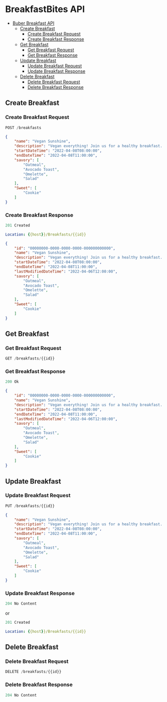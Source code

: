 # BreakfastBites API

- [Buber Breakfast API](#buber-breakfast-api)
  - [Create Breakfast](#create-breakfast)
    - [Create Breakfast Request](#create-breakfast-request)
    - [Create Breakfast Response](#create-breakfast-response)
  - [Get Breakfast](#get-breakfast)
    - [Get Breakfast Request](#get-breakfast-request)
    - [Get Breakfast Response](#get-breakfast-response)
  - [Update Breakfast](#update-breakfast)
    - [Update Breakfast Request](#update-breakfast-request)
    - [Update Breakfast Response](#update-breakfast-response)
  - [Delete Breakfast](#delete-breakfast)
    - [Delete Breakfast Request](#delete-breakfast-request)
    - [Delete Breakfast Response](#delete-breakfast-response)

## Create Breakfast

### Create Breakfast Request

```js
POST /breakfasts
```

```json
{
    "name": "Vegan Sunshine",
    "description": "Vegan everything! Join us for a healthy breakfast..",
    "startDateTime": "2022-04-08T08:00:00",
    "endDateTime": "2022-04-08T11:00:00",
    "savory": [
        "Oatmeal",
        "Avocado Toast",
        "Omelette",
        "Salad"
    ],
    "Sweet": [
        "Cookie"
    ]
}
```

### Create Breakfast Response

```js
201 Created
```

```yml
Location: {{host}}/Breakfasts/{{id}}
```

```json
{
    "id": "00000000-0000-0000-0000-000000000000",
    "name": "Vegan Sunshine",
    "description": "Vegan everything! Join us for a healthy breakfast..",
    "startDateTime": "2022-04-08T08:00:00",
    "endDateTime": "2022-04-08T11:00:00",
    "lastModifiedDateTime": "2022-04-06T12:00:00",
    "savory": [
        "Oatmeal",
        "Avocado Toast",
        "Omelette",
        "Salad"
    ],
    "Sweet": [
        "Cookie"
    ]
}
```

## Get Breakfast

### Get Breakfast Request

```js
GET /breakfasts/{{id}}
```

### Get Breakfast Response

```js
200 Ok
```

```json
{
    "id": "00000000-0000-0000-0000-000000000000",
    "name": "Vegan Sunshine",
    "description": "Vegan everything! Join us for a healthy breakfast..",
    "startDateTime": "2022-04-08T08:00:00",
    "endDateTime": "2022-04-08T11:00:00",
    "lastModifiedDateTime": "2022-04-06T12:00:00",
    "savory": [
        "Oatmeal",
        "Avocado Toast",
        "Omelette",
        "Salad"
    ],
    "Sweet": [
        "Cookie"
    ]
}
```

## Update Breakfast

### Update Breakfast Request

```js
PUT /breakfasts/{{id}}
```

```json
{
    "name": "Vegan Sunshine",
    "description": "Vegan everything! Join us for a healthy breakfast..",
    "startDateTime": "2022-04-08T08:00:00",
    "endDateTime": "2022-04-08T11:00:00",
    "savory": [
        "Oatmeal",
        "Avocado Toast",
        "Omelette",
        "Salad"
    ],
    "Sweet": [
        "Cookie"
    ]
}
```

### Update Breakfast Response

```js
204 No Content
```

or

```js
201 Created
```

```yml
Location: {{host}}/Breakfasts/{{id}}
```

## Delete Breakfast

### Delete Breakfast Request

```js
DELETE /breakfasts/{{id}}
```

### Delete Breakfast Response

```js
204 No Content
```